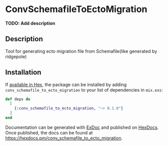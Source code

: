# ConvSchemafileToEctoMigration

**TODO: Add description**

## Description

Tool for generating ecto migration file from Schemafile(like generated by ridgepole)


## Installation

If [available in Hex](https://hex.pm/docs/publish), the package can be installed
by adding `conv_schemafile_to_ecto_migration` to your list of dependencies in `mix.exs`:

```elixir
def deps do
  [
    {:conv_schemafile_to_ecto_migration, "~> 0.1.0"}
  ]
end
```

Documentation can be generated with [ExDoc](https://github.com/elixir-lang/ex_doc)
and published on [HexDocs](https://hexdocs.pm). Once published, the docs can
be found at <https://hexdocs.pm/conv_schemafile_to_ecto_migration>.

